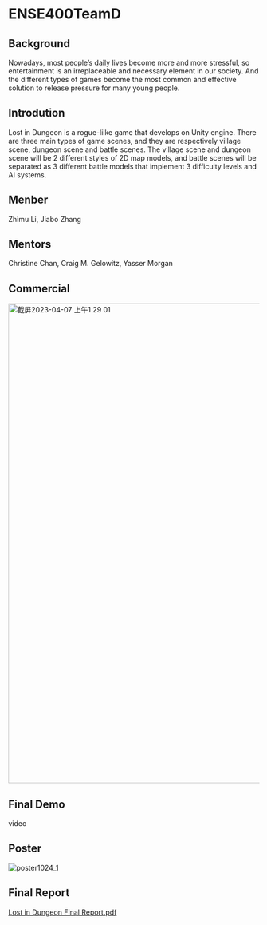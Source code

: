 # ENSE400TeamD
## Background
Nowadays, most people’s daily lives become more and more stressful, so entertainment is an irreplaceable and necessary element in our society. And the different types of games become the most common and effective solution to release pressure for many young people.
## Introdution
Lost in Dungeon is a rogue-liike game that develops on Unity engine. There are three main types of game scenes, and they are respectively village scene, dungeon scene and battle scenes. The village scene and dungeon scene will be 2 different styles of 2D map models, and battle scenes will be separated as 3 different battle models that implement 3 difficulty levels and AI systems.
## Menber
Zhimu Li, Jiabo Zhang
## Mentors
Christine Chan, Craig M. Gelowitz, Yasser Morgan

## Commercial
<p><a href="https://youtu.be/Km3WFFVw96k"><img width="961" alt="截屏2023-04-07 上午1 29 01" src="https://user-images.githubusercontent.com/90786844/230575258-3351d380-7f9e-43cb-829d-b2abc6363176.png"></a></p>


## Final Demo
video
## Poster


![poster1024_1](https://user-images.githubusercontent.com/90786844/230565834-66d45711-b2d4-41e1-b5fc-f472624afe1b.jpg)

## Final Report
[Lost in Dungeon Final Report.pdf](https://github.com/lizhimu1996/ENSE400-477TeamD/files/11177088/Lost.in.Dungeon.Final.Report.pdf)
